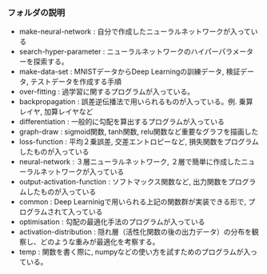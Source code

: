 ### フォルダの説明 

* make-neural-network : 自分で作成したニューラルネットワークが入っている  
* search-hyper-parameter : ニューラルネットワークのハイパーパラメーターを探索する。  
* make-data-set : MNISTデータからDeep Learningの訓練データ, 検証データ, テストデータを作成する手順
* over-fitting : 過学習に関するプログラムが入っている。  
* backpropagation : 誤差逆伝播法で用いられるものが入っている。例. 乗算レイヤ, 加算レイヤなど     
* differentiation : 一般的に勾配を算出するプログラムが入っている  
* graph-draw : sigmoid関数, tanh関数, relu関数など重要なグラフを描画した  
* loss-function : 平均２乗誤差, 交差エントロピーなど, 損失関数をプログラムしたものが入っている  
* neural-network : ３層ニューラルネットワーク, ２層で簡単に作成したニューラルネットワークが入っている  
* output-activation-function : ソフトマックス関数など, 出力関数をプログラムしたものが入っている  
* common : Deep Learninigで用いられる上記の関数群が実装できる形で, プログラムされて入っている 
* optimisation : 勾配の最適化手法のプログラムが入っている  
* activation-distribution : 隠れ層（活性化関数の後の出力データ）の分布を観察し、どのような重みが最適化を考察する。     
* temp : 関数を書く際に, numpyなどの使い方を試すためのプログラムが入っている。  

